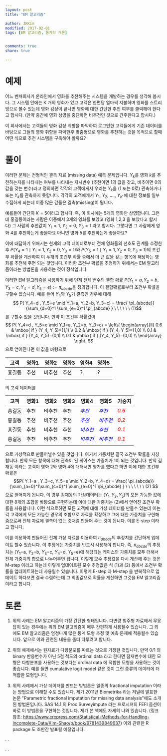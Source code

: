 ```yaml
---
layout: post 
title: "EM 알고리즘"

author: JKKim
modified: 2017-02-01
tags: [EM 알고리즘, 통계학 개론]


comments: true
share: true

---
```


# 예제 

어느 벤쳐회사가 온라인에서 영화를 추천해주는 시스템을 개발하는 경우를 생각해 봅시다. 그 시스템 안에는 K 개의 영화가 있고 고객은 한편당 얼마씩 지불하며 영화를 스트리밍으로 볼수 있는데 영화 감상이 끝나면 영화에 대한 간단한 추천 여부를 클릭해야 한다고 합시다. (만약 중간에 영화 상영을 중단하면 비추천인 것으로 간주한다고 합시다.)

이 회사에서는 고객들의 영화 감상 취향을  파악하여 로그인한 고객들에게 기존 데이터를 바탕으로 그들의 영화 취향을 파악한후 맞춤형으로 영화를 추천하는 것을 목적으로 할때 어떤 식으로 추천 시스템을 구축해야 할까요?







# 풀이  


이러한 문제는 전형적인 결측 자료 (missing data) 예측 문제입니다. $Y_k$를 영화 $k$를 추천하는지를 나타내는 여부를 나타내는 지시변수 (추천이면 1의 값을 갖고, 비추이면 0의 값을 갖는 변수)라고 정의하면 각각의 고객에게서 우리는 $Y_k$을 (1 또는 0로) 관측하거나 또는 $Y_k$를 관측하지 못합니다. 각각의 고객에게서 $Y_1$, $Y_2$, $....,$ $Y_K$ 에 대한 정보를 일부 수집하게 되는데  이중 많은 값들은 결측(missing)이 됩니다. 

예를들어 간단히 $K=5$이라고 합시다. 즉, 이 회사에는 5개의 영화만 상영합니다. 그런데 홍길동이라는 사람은 이중에서 3개의 영화를 보았고 (영화 1,2,3 을 보았다고 합시다) 그 사람의 추천값이 $Y_1=1$, $Y_2=0$, $Y_3=1$ 라고 합시다. 그렇다면 그 사람에게 영화 4를 추천하는게 좋을까요 아니면 영화 5를 추천하는게 좋을까요? 

이에 대답하기 위해서는 현재의 고객 데이터로부터 전체 영화들의 선호도 관계를 추정한후 
$P(Y_4=1 \mid Y_1=1, Y_2=0, Y_3 =1 )$와 $P(Y_5=1 \mid Y_1=1, Y_2=0, Y_3 =1 )$의 조건부 확률을 계산하여 이 두개의  조건부 확률 중에서 더 큰 값을 갖는 항목에 해당하는 영화를 추천해 주면 되는 것입니다. 이러한 조건부 확률을 추정하기 위해서는 EM 알고리즘이라는 방법론을 사용하는 것이 정석입니다. 


이러한 EM 알고리즘을 사용하기 위해 먼저 전체 변수의 결합 확률 $P(Y_1=a, Y_2=b, Y_3=c, Y_4=d, Y_5=e):=\pi_{abcde}$을 정의합니다. 이 결합확률로부터 조건부 확률을 구할수 있습니다.  예를 들어 $Y_4$와 $Y_5$가 결측인 경우에 대해 
$$ P( Y_4=d , Y_5=e \mid Y_1=a, Y_2=b, Y_3=c) = 
\frac{ \pi_{abcde}}{\sum_{d=0}^1 \sum_{e=0}^1 \pi_{abcde}  } \  \ \  \  \  \  (1)$$ 
를 구할수 있을 것입니다. 만약 이 조건부 확률값이 
$$ P( Y_4=d , Y_5=e \mid Y_1=a, Y_2=b, Y_3=c) = \left\{ \begin{array}{ll}
0.6 & \mbox{ if } (Y_4, Y_5)=(1,1) \\
0.2 & \mbox{ if } (Y_4, Y_5)=(1,0) \\
0.1 & \mbox{ if } (Y_4, Y_5)=(0,1) \\
0.1 & \mbox{ if } (Y_4, Y_5)=(0,0) \\
\end{array}
\right.
$$
으로 얻어진다면 이 값을 바탕으로 



| 고객 | 영화1 | 영화2 |영화3 | 영화4 | 영화5| 
|------|-------|-------|-----|-----|-----|
| 홍길동 | 추천 |비추천|추천 | ? |?| 
|       |     |     |    |  | |

의 고객 데이터를 


| 고객 | 영화1 | 영화2 |영화3 | 영화4 | 영화5 | 가중치 |
|------|-------|-------|-----|-----|-----|---| 
| 홍길동 | 추천 |비추천|추천 | <span style="color:blue"> *추천* </span> | <span style="color:blue"> *추천* </span> | <span style="color:red"> *0.6* </span>| 
| 홍길동 | 추천 |비추천|추천 | <span style="color:blue"> *추천* </span> | <span style="color:blue"> *비추천* </span> | <span style="color:red"> *0.2* </span>| 
| 홍길동 | 추천 |비추천|추천 | <span style="color:blue"> *비추천* </span> | <span style="color:blue"> *추천* </span> | <span style="color:red"> *0.1* </span>| 
| 홍길동 | 추천 |비추천|추천 | <span style="color:blue"> *비추천* </span> | <span style="color:blue"> *비추천* </span> | <span style="color:red"> *0.1* </span>| 
|       |     |     |    |  | | | 

으로 가상적으로 만들어낼수 있을 것입니다. 여기서 가중치란 결국 조건부 확률을 지칭합니다. 만약 모든 항목에 대해 관측이 된 케이스는 가중치가 1이 되는 것입니다. 만약 김재동 이라는 고객이 영화 2와 영화 4에 대해서만 평가를 했다고 하면 이에 대한 조건부 확률은 
$$P( Y_1=a , Y_3=c, Y_5=e \mid  Y_2=b, Y_4=d) =  \frac{ \pi_{abcde}}{\sum_{a=0}^1\sum_{c=0}^1 \sum_{e=0}^1  \pi_{abcde}  } \ \ \ \  \  \  \ (2)  $$
으로 얻어지게 됩니다. 이 경우 김재동의 가상데이터는 $(Y_1, Y_3, Y_5)$의 모든 가능한 값에 대한 8개의 조합을 바탕으로 구현하는데 이에 대한 가중치는 (2)에서 얻어진 조건부 확률을 사용합니다. 이런 식으로하면 모든 고객에 대해 가상 데이터를 만들수 있는데 이는 각 고객에게 모든 가능한 경우의 조합으로 자료를 확장하고 그에 대한 가중치를 구현해 줌으로써 전체 자료에 결측이 없는 것처럼 만들어 주는 것이 됩니다. 이를 E-step 이라고 합니다. 

이를 이용하여 만들어진 전체 가상 자료를 이용하여  $\pi_{abcde}$의 추정치를 간단하게 업데이트 할수 있습니다. 이 추정에는 가중치를 반드시 사용해야 합니다. 즉, $\pi_{abcde}$의 추정치는  ($Y_1$=a, $Y_2$=b, $Y_3$=c, $Y_4$=d, $Y_5$=e)에 해당되는 케이스의  가중치를 모두 더해서 전체 가중치의 합으로 나누어주면 됩니다. 
이렇게 모수 추정값을 다시 계산해 주는 것은 M-step 이라고 하는데 이렇게 업데이트된 모수 추정값은 식 (1)과 (2) 등에서 조건부 확률을 업데이트하는데 사용될수 있습니다. 이렇게 E-step 과 M-step 을 반복적으로 업데이트 하다보면 결국 수렴하는데 그 최종값으로 확률을 계산하면 그것을 EM 알고리즘이라고 합니다. 


# 토론

1. 위의 사례는 EM 알고리즘의 가장 간단한 형태입니다. 다변량 범주형 자료에서 무응답이 있는 경우에는 위의 EM 알고리즘이 매우 간편하게 사용될수 있습니다. 그 외에도 EM 알고리즘은 엄청나게 많은 통계 모형 추정 및 예측 문제에 적용될수 있습니다. 앞으로 이와 관련된 내용을 좀더  다루려고 합니다. 


2. 위의 예제에서는 원자료가 다항분포를 따르는 것으로 가정한 것입니다. 만약 0/1 의 binary 반응변수가 아닌 5점 척도의 ordinal data 라고 한다면 잠재변수에 대한 모형은 다항분포를 사용하는 것보다는 ordinal data 에 적합한 모형을 사용하는 것이 좋습니다. 예를 들면 cumulative logit model 같은 것이 그런 종류의 데이터에 더 적합한 모형입니다. 


3. 위의 사례에서 가상 데이터를 만드는 방법론은 일종의 fractional imputation 이라는 방법으로 이해할 수도 있습니다. 제가 2011년 Biometrika 라는 저널에 발표한 논문 "Parametric fractional imputation for missing data analysis"에도 소개된 방법론입니다. SAS 14.1 의 Proc Surveyimpute 라는 프로시져의 FEFI 옵션이 바로 이 방법론을 구현하는 것입니다. 제가 쓴 책에도 자세히 나와 있습니다. (링크 참조: <https://www.crcpress.com/Statistical-Methods-for-Handling-Incomplete-Data/Kim-Shao/p/book/9781439849637>) 이와 관련한 R package 도 조만간 발표될 예정입니다. 


.
.





.
.







